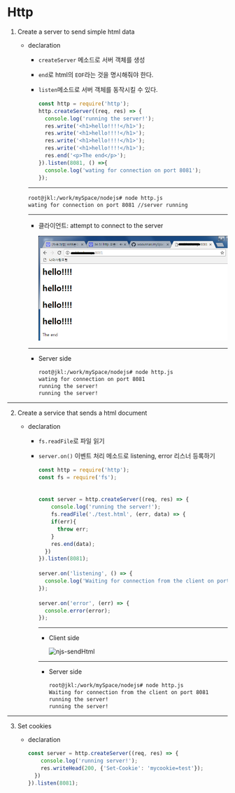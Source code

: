 

# Http

1. Create a server to send simple html data

   - declaration

     - `createServer` 메소드로 서버 객체를 생성

     - `end`로 html의 `EOF`라는 것을 명시해줘야 한다.

     - `listen`메소드로 서버 객체를 동작시킬 수 있다.

       ```js
       const http = require('http');
       http.createServer((req, res) => {
         console.log('running the server!');
         res.write('<h1>hello!!!!</h1>');
         res.write('<h1>hello!!!!</h1>');
         res.write('<h1>hello!!!!</h1>');
         res.write('<h1>hello!!!!</h1>');
         res.end('<p>The end</p>');
       }).listen(8081, () =>{
         console.log('wating for connection on port 8081');
       });
       ```

       

     ---

     

     ```shell
     root@jkl:/work/mySpace/nodejs# node http.js
     wating for connection on port 8081 //server running
     ```

     ----

     - 클라이언트: attempt to connect to the server

       ![njs-create](/img/njs-create.png)

     ---

     - Server side

       ```shell
       root@jkl:/work/mySpace/nodejs# node http.js
       wating for connection on port 8081
       running the server!
       running the server!
       ```

---

2. Create a service that sends a html document

   - declaration

     - `fs.readFile`로 파일 읽기

     - `server.on()` 이벤트 처리 메소드로 listening, error 리스너 등록하기

       ```js
       const http = require('http');
       const fs = require('fs');
       
       
       const server = http.createServer((req, res) => {
           console.log('running the server!');
           fs.readFile('./test.html', (err, data) => {
           if(err){
             throw err;
           }
           res.end(data);
         })
       }).listen(8081);
       
       server.on('listening', () => {
         console.log('Waiting for connection from the client on port 8081');
       });
       
       server.on('error', (err) => {
         console.error(error);
       });
       ```

       ---

       - Client side

         ![njs-sendHtml](C:\Users\Administrator\Downloads\woounnan.github.io\img\njs-sendHtml.png)

       ---

       - Server side

         ```shell
         root@jkl:/work/mySpace/nodejs# node http.js
         Waiting for connection from the client on port 8081
         running the server!
         running the server!
         ```

---

3. Set cookies

   - declaration

     ```js
     const server = http.createServer((req, res) => {
         console.log('running server!');
         res.writeHead(200, {'Set-Cookie': 'mycookie=test'});
       })
     }).listen(8081);
     ```

     
